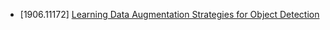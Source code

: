 - [1906.11172] [Learning Data Augmentation Strategies for Object Detection](https://arxiv.org/abs/1906.11172)
